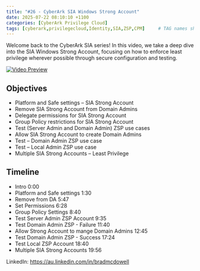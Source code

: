```yaml
---
title: "#26 - CyberArk SIA Windows Strong Account"
date: 2025-07-22 08:10:10 +1100
categories: [CyberArk Privilege Cloud]
tags: [cyberark,privilegecloud,Identity,SIA,ZSP,CPM]     # TAG names should always be lowercase
---
```

Welcome back to the CyberArk SIA series! In this video, we take a deep dive into the SIA Windows Strong Account, focusing on how to enforce least privilege wherever possible through secure configuration and testing.

[![Video Preview](https://i.ytimg.com/vi/EsSILQWNVQI/maxresdefault.jpg)](https://www.youtube.com/watch?v=EsSILQWNVQI)

## Objectives

- Platform and Safe settings – SIA Strong Account
- Remove SIA Strong Account from Domain Admins
- Delegate permissions for SIA Strong Account
- Group Policy restrictions for SIA Strong Account
- Test (Server Admin and Domain Admin) ZSP use cases
- Allow SIA Strong Account to create Domain Admins
- Test – Domain Admin ZSP use case
- Test – Local Admin ZSP use case
- Multiple SIA Strong Accounts – Least Privilege

## Timeline

- Intro 0:00
- Platform and Safe settings 1:30
- Remove from DA 5:47
- Set Permissions 6:28
- Group Policy Settings 8:40
- Test Server Admin ZSP Account 9:35
- Test Domain Admin ZSP - Failure 11:40
- Allow Strong Account to mange Domain Admins 12:45
- Test Domain Admin ZSP - Success 17:24
- Test Local ZSP Account 18:40
- Multiple SIA Strong Accounts 19:56

LinkedIn: https://au.linkedin.com/in/bradmcdowell